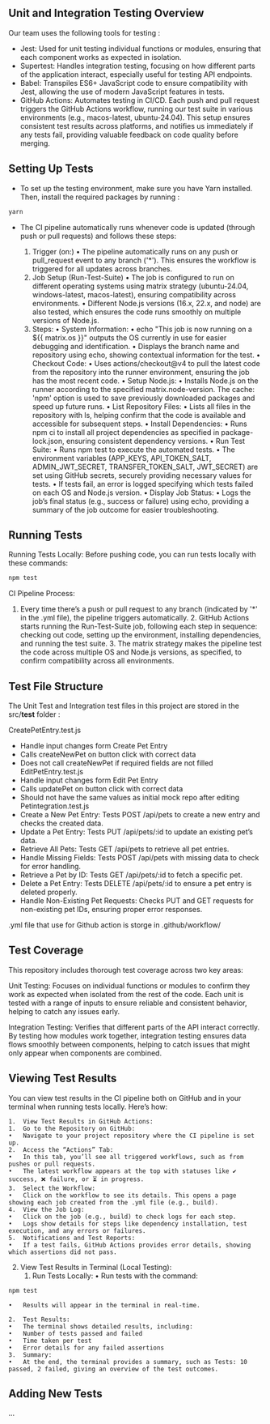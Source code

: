 ## Unit and Integration Testing Overview
Our team uses the following tools for testing :
- Jest: Used for unit testing individual functions or modules, ensuring that each component works as expected in isolation.
- Supertest: Handles integration testing, focusing on how different parts of the application interact, especially useful for testing API endpoints.
- Babel: Transpiles ES6+ JavaScript code to ensure compatibility with Jest, allowing the use of modern JavaScript features in tests.
- GitHub Actions: Automates testing in CI/CD. Each push and pull request triggers the GitHub Actions workflow, running our test suite in various environments (e.g., macos-latest, ubuntu-24.04). This setup ensures consistent test results across platforms, and notifies us immediately if any tests fail, providing valuable feedback on code quality before merging.

## Setting Up Tests
- To set up the testing environment, make sure you have Yarn installed. Then, install the required packages by running :

```bash
yarn 
```
- The CI pipeline automatically runs whenever code is updated (through push or pull requests) and follows these steps:

	1.	Trigger (on:)
	•	The pipeline automatically runs on any push or pull_request event to any branch ('*'). This ensures the workflow is triggered for all updates across branches.
	2.	Job Setup (Run-Test-Suite)
	•	The job is configured to run on different operating systems using matrix strategy (ubuntu-24.04, windows-latest, macos-latest), ensuring compatibility across environments.
	•	Different Node.js versions (16.x, 22.x, and node) are also tested, which ensures the code runs smoothly on multiple versions of Node.js.
	3.	Steps:
	•	System Information:
	•	echo "This job is now running on a ${{ matrix.os }}" outputs the OS currently in use for easier debugging and identification.
	•	Displays the branch name and repository using echo, showing contextual information for the test.
	•	Checkout Code:
	•	Uses actions/checkout@v4 to pull the latest code from the repository into the runner environment, ensuring the job has the most recent code.
	•	Setup Node.js:
	•	Installs Node.js on the runner according to the specified matrix.node-version. The cache: 'npm' option is used to save previously downloaded packages and speed up future runs.
	•	List Repository Files:
	•	Lists all files in the repository with ls, helping confirm that the code is available and accessible for subsequent steps.
	•	Install Dependencies:
	•	Runs npm ci to install all project dependencies as specified in package-lock.json, ensuring consistent dependency versions.
	•	Run Test Suite:
	•	Runs npm test to execute the automated tests.
	•	The environment variables (APP_KEYS, API_TOKEN_SALT, ADMIN_JWT_SECRET, TRANSFER_TOKEN_SALT, JWT_SECRET) are set using GitHub secrets, securely providing necessary values for tests.
	•	If tests fail, an error is logged specifying which tests failed on each OS and Node.js version.
	•	Display Job Status:
	•	Logs the job’s final status (e.g., success or failure) using echo, providing a summary of the job outcome for easier troubleshooting.

## Running Tests
Running Tests Locally: Before pushing code, you can run tests locally with these commands:

```bash
npm test
```
CI Pipeline Process:
1.	Every time there’s a push or pull request to any branch (indicated by '*' in the .yml file), the pipeline triggers automatically.
	2.	GitHub Actions starts running the Run-Test-Suite job, following each step in sequence: checking out code, setting up the environment, installing dependencies, and running the test suite.
	3.	The matrix strategy makes the pipeline test the code across multiple OS and Node.js versions, as specified, to confirm compatibility across all environments.

## Test File Structure
The Unit Test and Integration test files in this project are stored in the src/__test__ folder :

CreatePetEntry.test.js 
- Handle input changes form Create Pet Entry
- Calls createNewPet on button click with correct data
- Does not call createNewPet if required fields are not filled
EditPetEntry.test.js
- Handle input changes form Edit Pet Entry
- Calls updatePet on button click with correct data
- Should not have the same values as initial mock repo after editing 
Petintegration.test.js
- Create a New Pet Entry: Tests POST /api/pets to create a new entry and checks the created data.
- Update a Pet Entry: Tests PUT /api/pets/:id to update an existing pet’s data.
- Retrieve All Pets: Tests GET /api/pets to retrieve all pet entries.
- Handle Missing Fields: Tests POST /api/pets with missing data to check for error handling.
- Retrieve a Pet by ID: Tests GET /api/pets/:id to fetch a specific pet.
- Delete a Pet Entry: Tests DELETE /api/pets/:id to ensure a pet entry is deleted properly.
- Handle Non-Existing Pet Requests: Checks PUT and GET requests for non-existing pet IDs, ensuring proper error responses.

.yml file that use for Github action is storge in .github/workflow/
## Test Coverage
This repository includes thorough test coverage across two key areas:

Unit Testing: Focuses on individual functions or modules to confirm they work as expected when isolated from the rest of the code. Each unit is tested with a range of inputs to ensure reliable and consistent behavior, helping to catch any issues early.

Integration Testing: Verifies that different parts of the API interact correctly. By testing how modules work together, integration testing ensures data flows smoothly between components, helping to catch issues that might only appear when components are combined.

## Viewing Test Results 
You can view test results in the CI pipeline both on GitHub and in your terminal when running tests locally. Here’s how:

	1.	View Test Results in GitHub Actions:
	1.	Go to the Repository on GitHub:
	•	Navigate to your project repository where the CI pipeline is set up.
	2.	Access the “Actions” Tab:
	•	In this tab, you’ll see all triggered workflows, such as from pushes or pull requests.
	•	The latest workflow appears at the top with statuses like ✔️ success, ❌ failure, or ⏳ in progress.
	3.	Select the Workflow:
	•	Click on the workflow to see its details. This opens a page showing each job created from the .yml file (e.g., build).
	4.	View the Job Log:
	•	Click on the job (e.g., build) to check logs for each step.
	•	Logs show details for steps like dependency installation, test execution, and any errors or failures.
	5.	Notifications and Test Reports:
	•	If a test fails, GitHub Actions provides error details, showing which assertions did not pass.
	
2.	View Test Results in Terminal (Local Testing):
	1.	Run Tests Locally:
	•	Run tests with the command:

```bash
npm test
```

	•	Results will appear in the terminal in real-time.

	2.	Test Results:
	•	The terminal shows detailed results, including:
	•	Number of tests passed and failed
	•	Time taken per test
	•	Error details for any failed assertions
	3.	Summary:
	•	At the end, the terminal provides a summary, such as Tests: 10 passed, 2 failed, giving an overview of the test outcomes.


## Adding New Tests
 ...
